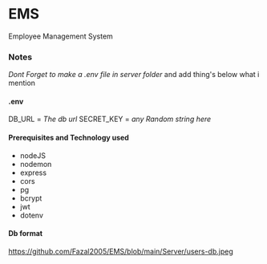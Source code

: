 # EMS
Employee Management System

### Notes
*Dont Forget to make a .env file in server folder*
and add thing's below what i mention
#### .env
 DB_URL = *The db url* 
 SECRET_KEY = *any Random string here*

#### Prerequisites and Technology used
- nodeJS
- nodemon
- express
- cors
- pg
- bcrypt
- jwt
- dotenv

#### Db format
https://github.com/Fazal2005/EMS/blob/main/Server/users-db.jpeg
